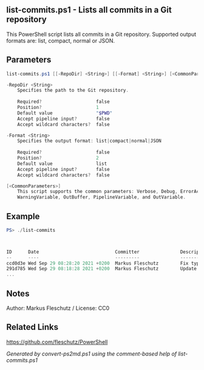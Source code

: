 ## list-commits.ps1 - Lists all commits in a Git repository

This PowerShell script lists all commits in a Git repository. Supported output formats are: list, compact, normal or JSON.

## Parameters
```powershell
list-commits.ps1 [[-RepoDir] <String>] [[-Format] <String>] [<CommonParameters>]

-RepoDir <String>
    Specifies the path to the Git repository.
    
    Required?                    false
    Position?                    1
    Default value                "$PWD"
    Accept pipeline input?       false
    Accept wildcard characters?  false

-Format <String>
    Specifies the output format: list|compact|normal|JSON
    
    Required?                    false
    Position?                    2
    Default value                list
    Accept pipeline input?       false
    Accept wildcard characters?  false

[<CommonParameters>]
    This script supports the common parameters: Verbose, Debug, ErrorAction, ErrorVariable, WarningAction, 
    WarningVariable, OutBuffer, PipelineVariable, and OutVariable.
```

## Example
```powershell
PS> ./list-commits



ID      Date                            Committer               Description
--      ----                            ---------               -----------
ccd0d3e Wed Sep 29 08:28:20 2021 +0200  Markus Fleschutz        Fix typo
291d785 Wed Sep 29 08:18:28 2021 +0200  Markus Fleschutz        Update README.md
...

```

## Notes
Author: Markus Fleschutz / License: CC0

## Related Links
https://github.com/fleschutz/PowerShell

*Generated by convert-ps2md.ps1 using the comment-based help of list-commits.ps1*
